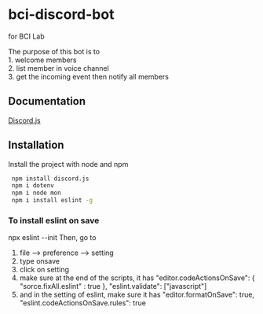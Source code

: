 # bci-discord-bot
for BCI Lab <br >

The purpose of this bot is to 
<br>1. welcome members 
<br>2. list member in voice channel 
<br>3. get the incoming event then notify all members


## Documentation

[Discord.js](https://discord.js.org/#/docs/discord.js/main/general/welcome)


## Installation

Install the project with node and npm 

```bash
 npm install discord.js 
 npm i dotenv
 npm i node mon
 npm i install eslint -g
```

### To install eslint on save
npx eslint --init
Then, go to 
1. file --> preference --> setting
2. type onsave 
3. click on setting
4. make sure at the end of the scripts, it has 
    "editor.codeActionsOnSave": {
     "sorce.fixAll.eslint" : true
    },
    "eslint.validate": ["javascript"]
5. and in the setting of eslint, make sure it has
    "editor.formatOnSave": true,
    "eslint.codeActionsOnSave.rules": true